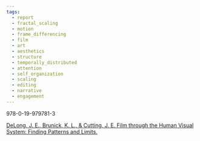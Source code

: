 ```yaml
---
tags:
  - report
  - fractal_scaling
  - motion
  - frame_differencing
  - film
  - art
  - aesthetics
  - structure
  - temporally_distributed
  - attention
  - self_organization
  - scaling
  - editing
  - narrative
  - engagement
---
```

978-0-19-979781-3

[DeLong, J. E., Brunick, K. L., & Cutting, J. E. Film through the Human Visual System: Finding Patterns and Limits.](https://www.researchgate.net/profile/James-Cutting/publication/255484237_Film_through_the_Human_Visual_System_Finding_Patterns_and_Limits/links/00b495203d06318586000000/Film-through-the-Human-Visual-System-Finding-Patterns-and-Limits.pdf)